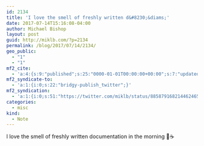 ```yaml
---
id: 2134
title: 'I love the smell of freshly written d&#8230;&diams;'
date: 2017-07-14T15:16:08-04:00
author: Michael Bishop
layout: post
guid: http://miklb.com/?p=2134
permalink: /blog/2017/07/14/2134/
geo_public:
  - "1"
  - "1"
mf2_cite:
  - 'a:4:{s:9:"published";s:25:"0000-01-01T00:00:00+00:00";s:7:"updated";s:25:"0000-01-01T00:00:00+00:00";s:8:"category";a:1:{i:0;s:0:"";}s:6:"author";a:0:{}}'
mf2_syndicate-to:
  - 'a:1:{i:0;s:22:"bridgy-publish_twitter";}'
mf2_syndication:
  - 'a:1:{i:0;s:51:"https://twitter.com/miklb/status/885879168214462465";}'
categories:
  - misc
kind:
  - Note
---
```

I love the smell of freshly written documentation in the morning 📝☕